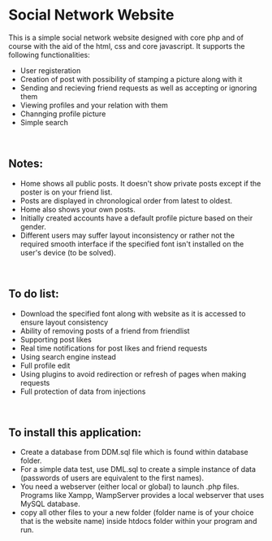 # Social Network Website

This is a simple social network website designed with core php and of course with the aid of the html, css and core javascript.
It supports the following functionalities:
* User registeration
* Creation of post with possibility of stamping a picture along with it
* Sending and recieving friend requests as well as accepting or ignoring them
* Viewing profiles and your relation with them
* Channging profile picture
* Simple search

<br>

## Notes:
* Home shows all public posts. It doesn't show private posts except if the poster is on your friend list.
* Posts are displayed in chronological order from latest to oldest.
* Home also shows your own posts.
* Initially created accounts have a default profile picture based on their gender.
* Different users may suffer layout inconsistency or rather not the required smooth interface if the specified font isn't installed on the user's device (to be solved).

<br>


## To do list:
* Download the specified font along with website as it is accessed to ensure layout consistency
* Ability of removing posts of a friend from friendlist
* Supporting post likes
* Real time notifications for post likes and friend requests
* Using search engine instead
* Full profile edit
* Using plugins to avoid redirection or refresh of pages when making requests
* Full protection of data from injections

<br>

## To install this application:
* Create a database from DDM.sql file which is found within database folder.
* For a simple data test, use DML.sql to create a simple instance of data (passwords of users are equivalent to the first names).
* You need a webserver (either local or global) to launch .php files. Programs like Xampp, WampServer provides a local webserver that uses MySQL database.
* copy all other files to your a new folder (folder name is of your choice that is the website name) inside htdocs folder within your program and run.
